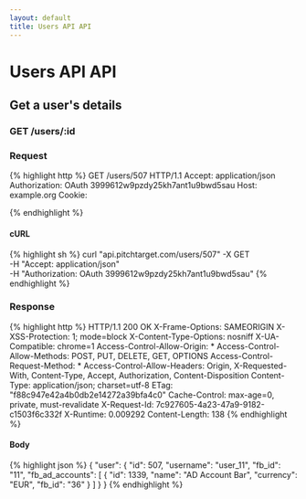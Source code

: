 ```yaml
---
layout: default
title: Users API API
---
```


# Users API API

## Get a user&#39;s details

### GET /users/:id



### Request

{% highlight http %}
GET /users/507 HTTP/1.1
Accept: application/json
Authorization: OAuth 3999612w9pzdy25kh7ant1u9bwd5sau
Host: example.org
Cookie: 

{% endhighlight %}


#### cURL

{% highlight sh %}
curl "api.pitchtarget.com/users/507" -X GET \
	-H "Accept: application/json" \
	-H "Authorization: OAuth 3999612w9pzdy25kh7ant1u9bwd5sau"
{% endhighlight %}

### Response

{% highlight http %}
HTTP/1.1 200 OK
X-Frame-Options: SAMEORIGIN
X-XSS-Protection: 1; mode=block
X-Content-Type-Options: nosniff
X-UA-Compatible: chrome=1
Access-Control-Allow-Origin: *
Access-Control-Allow-Methods: POST, PUT, DELETE, GET, OPTIONS
Access-Control-Request-Method: *
Access-Control-Allow-Headers: Origin, X-Requested-With, Content-Type, Accept, Authorization, Content-Disposition
Content-Type: application/json; charset=utf-8
ETag: "f88c947e42a4b0db2e14272a39bfa4c0"
Cache-Control: max-age=0, private, must-revalidate
X-Request-Id: 7c927605-4a23-47a9-9182-c1503f6c332f
X-Runtime: 0.009292
Content-Length: 138
{% endhighlight %}

#### Body

{% highlight json %}
{
  "user": {
    "id": 507,
    "username": "user_11",
    "fb_id": "11",
    "fb_ad_accounts": [
      {
        "id": 1339,
        "name": "AD Account Bar",
        "currency": "EUR",
        "fb_id": "36"
      }
    ]
  }
}
{% endhighlight %}

